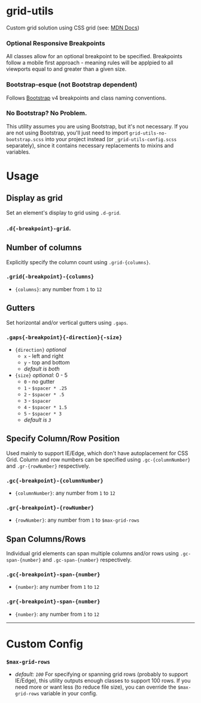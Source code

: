 # grid-utils
Custom grid solution using CSS grid (see: [MDN Docs](https://developer.mozilla.org/en-US/docs/Web/CSS/CSS_Grid_Layout))

### Optional Responsive Breakpoints
All classes allow for an optional breakpoint to be specified. Breakpoints follow a mobile first approach - meaning rules will be applpied to all viewports equal to and greater than a given size.

### Bootstrap-esque (not Bootstrap dependent)
Follows [Bootstrap](http://getbootstrap.com/) v4 breakpoints and class naming conventions.

### No Bootstrap? No Problem.
This utility assumes you are using Bootstrap, but it's not necessary. If you are not using Bootstrap, you'll just need to import `grid-utils-no-bootstrap.scss` into your project instead (or `_grid-utils-config.scss` separately), since it contains necessary replacements to mixins and variables.

Usage
===

## Display as grid
Set an element's display to grid using `.d-grid`.

### `.d{-breakpoint}-grid`.

## Number of columns
Explicitly specify the column count using `.grid-{columns}`.

### `.grid{-breakpoint}-{columns}`
* `{columns}`: any number from `1` to `12`

## Gutters
Set horizontal and/or vertical gutters using `.gaps`.

### `.gaps{-breakpoint}{-direction}{-size}`
 * `{direction}` *optional*
    * `x` - left and right
    * `y` - top and bottom
    * *default is both*
 * `{size}` *optional*: 0 - 5
    * `0` - no gutter
    * `1` - `$spacer * .25`
    * `2` - `$spacer * .5`
    * `3` - `$spacer`
    * `4` - `$spacer * 1.5`
    * `5` - `$spacer * 3`
    * *default is `3`*

## Specify Column/Row Position
Used mainly to support IE/Edge, which don't have autoplacement for CSS Grid. Column and row numbers can be specified using `.gc-{columnNumber}` and `.gr-{rowNumber}` respectively.
### `.gc{-breakpoint}-{columnNumber}`
* `{columnNumber}`: any number from `1` to `12`
### `.gr{-breakpoint}-{rowNumber}`
* `{rowNumber}`: any number from `1` to `$max-grid-rows`

## Span Columns/Rows
Individual grid elements can span multiple columns and/or rows using `.gc-span-{number}` and `.gc-span-{number}` respectively.
### `.gc{-breakpoint}-span-{number}`
* `{number}`: any number from `1` to `12`
### `.gr{-breakpoint}-span-{number}`
* `{number}`: any number from `1` to `12`

---

Custom Config
===
### `$max-grid-rows`
* *default: `100`*
For specifying or spanning grid rows (probably to support IE/Edge), this utility outputs enough classes to support 100 rows. If you need more or want less (to reduce file size), you can override the `$max-grid-rows` variable in your config.
